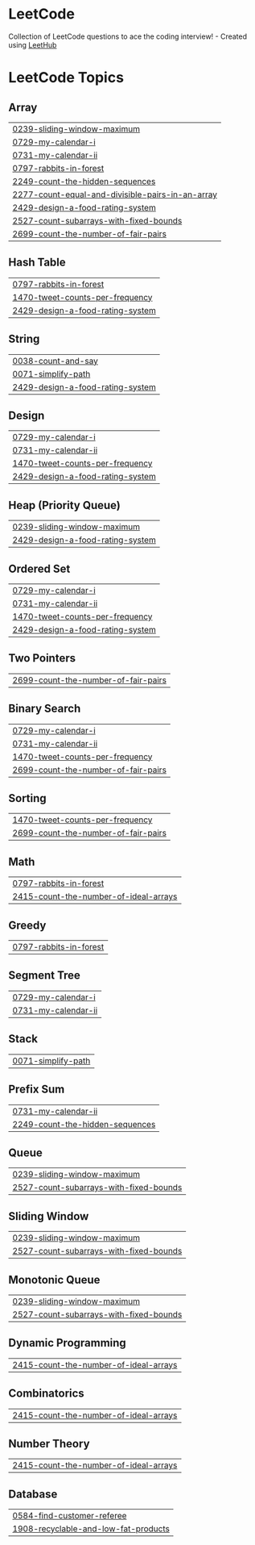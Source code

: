 # LeetCode
Collection of LeetCode questions to ace the coding interview! - Created using [LeetHub](https://github.com/QasimWani/LeetHub)

<!---LeetCode Topics Start-->
# LeetCode Topics
## Array
|  |
| ------- |
| [0239-sliding-window-maximum](https://github.com/arwa-mili/LeetCode/tree/master/0239-sliding-window-maximum) |
| [0729-my-calendar-i](https://github.com/arwa-mili/LeetCode/tree/master/0729-my-calendar-i) |
| [0731-my-calendar-ii](https://github.com/arwa-mili/LeetCode/tree/master/0731-my-calendar-ii) |
| [0797-rabbits-in-forest](https://github.com/arwa-mili/LeetCode/tree/master/0797-rabbits-in-forest) |
| [2249-count-the-hidden-sequences](https://github.com/arwa-mili/LeetCode/tree/master/2249-count-the-hidden-sequences) |
| [2277-count-equal-and-divisible-pairs-in-an-array](https://github.com/arwa-mili/LeetCode/tree/master/2277-count-equal-and-divisible-pairs-in-an-array) |
| [2429-design-a-food-rating-system](https://github.com/arwa-mili/LeetCode/tree/master/2429-design-a-food-rating-system) |
| [2527-count-subarrays-with-fixed-bounds](https://github.com/arwa-mili/LeetCode/tree/master/2527-count-subarrays-with-fixed-bounds) |
| [2699-count-the-number-of-fair-pairs](https://github.com/arwa-mili/LeetCode/tree/master/2699-count-the-number-of-fair-pairs) |
## Hash Table
|  |
| ------- |
| [0797-rabbits-in-forest](https://github.com/arwa-mili/LeetCode/tree/master/0797-rabbits-in-forest) |
| [1470-tweet-counts-per-frequency](https://github.com/arwa-mili/LeetCode/tree/master/1470-tweet-counts-per-frequency) |
| [2429-design-a-food-rating-system](https://github.com/arwa-mili/LeetCode/tree/master/2429-design-a-food-rating-system) |
## String
|  |
| ------- |
| [0038-count-and-say](https://github.com/arwa-mili/LeetCode/tree/master/0038-count-and-say) |
| [0071-simplify-path](https://github.com/arwa-mili/LeetCode/tree/master/0071-simplify-path) |
| [2429-design-a-food-rating-system](https://github.com/arwa-mili/LeetCode/tree/master/2429-design-a-food-rating-system) |
## Design
|  |
| ------- |
| [0729-my-calendar-i](https://github.com/arwa-mili/LeetCode/tree/master/0729-my-calendar-i) |
| [0731-my-calendar-ii](https://github.com/arwa-mili/LeetCode/tree/master/0731-my-calendar-ii) |
| [1470-tweet-counts-per-frequency](https://github.com/arwa-mili/LeetCode/tree/master/1470-tweet-counts-per-frequency) |
| [2429-design-a-food-rating-system](https://github.com/arwa-mili/LeetCode/tree/master/2429-design-a-food-rating-system) |
## Heap (Priority Queue)
|  |
| ------- |
| [0239-sliding-window-maximum](https://github.com/arwa-mili/LeetCode/tree/master/0239-sliding-window-maximum) |
| [2429-design-a-food-rating-system](https://github.com/arwa-mili/LeetCode/tree/master/2429-design-a-food-rating-system) |
## Ordered Set
|  |
| ------- |
| [0729-my-calendar-i](https://github.com/arwa-mili/LeetCode/tree/master/0729-my-calendar-i) |
| [0731-my-calendar-ii](https://github.com/arwa-mili/LeetCode/tree/master/0731-my-calendar-ii) |
| [1470-tweet-counts-per-frequency](https://github.com/arwa-mili/LeetCode/tree/master/1470-tweet-counts-per-frequency) |
| [2429-design-a-food-rating-system](https://github.com/arwa-mili/LeetCode/tree/master/2429-design-a-food-rating-system) |
## Two Pointers
|  |
| ------- |
| [2699-count-the-number-of-fair-pairs](https://github.com/arwa-mili/LeetCode/tree/master/2699-count-the-number-of-fair-pairs) |
## Binary Search
|  |
| ------- |
| [0729-my-calendar-i](https://github.com/arwa-mili/LeetCode/tree/master/0729-my-calendar-i) |
| [0731-my-calendar-ii](https://github.com/arwa-mili/LeetCode/tree/master/0731-my-calendar-ii) |
| [1470-tweet-counts-per-frequency](https://github.com/arwa-mili/LeetCode/tree/master/1470-tweet-counts-per-frequency) |
| [2699-count-the-number-of-fair-pairs](https://github.com/arwa-mili/LeetCode/tree/master/2699-count-the-number-of-fair-pairs) |
## Sorting
|  |
| ------- |
| [1470-tweet-counts-per-frequency](https://github.com/arwa-mili/LeetCode/tree/master/1470-tweet-counts-per-frequency) |
| [2699-count-the-number-of-fair-pairs](https://github.com/arwa-mili/LeetCode/tree/master/2699-count-the-number-of-fair-pairs) |
## Math
|  |
| ------- |
| [0797-rabbits-in-forest](https://github.com/arwa-mili/LeetCode/tree/master/0797-rabbits-in-forest) |
| [2415-count-the-number-of-ideal-arrays](https://github.com/arwa-mili/LeetCode/tree/master/2415-count-the-number-of-ideal-arrays) |
## Greedy
|  |
| ------- |
| [0797-rabbits-in-forest](https://github.com/arwa-mili/LeetCode/tree/master/0797-rabbits-in-forest) |
## Segment Tree
|  |
| ------- |
| [0729-my-calendar-i](https://github.com/arwa-mili/LeetCode/tree/master/0729-my-calendar-i) |
| [0731-my-calendar-ii](https://github.com/arwa-mili/LeetCode/tree/master/0731-my-calendar-ii) |
## Stack
|  |
| ------- |
| [0071-simplify-path](https://github.com/arwa-mili/LeetCode/tree/master/0071-simplify-path) |
## Prefix Sum
|  |
| ------- |
| [0731-my-calendar-ii](https://github.com/arwa-mili/LeetCode/tree/master/0731-my-calendar-ii) |
| [2249-count-the-hidden-sequences](https://github.com/arwa-mili/LeetCode/tree/master/2249-count-the-hidden-sequences) |
## Queue
|  |
| ------- |
| [0239-sliding-window-maximum](https://github.com/arwa-mili/LeetCode/tree/master/0239-sliding-window-maximum) |
| [2527-count-subarrays-with-fixed-bounds](https://github.com/arwa-mili/LeetCode/tree/master/2527-count-subarrays-with-fixed-bounds) |
## Sliding Window
|  |
| ------- |
| [0239-sliding-window-maximum](https://github.com/arwa-mili/LeetCode/tree/master/0239-sliding-window-maximum) |
| [2527-count-subarrays-with-fixed-bounds](https://github.com/arwa-mili/LeetCode/tree/master/2527-count-subarrays-with-fixed-bounds) |
## Monotonic Queue
|  |
| ------- |
| [0239-sliding-window-maximum](https://github.com/arwa-mili/LeetCode/tree/master/0239-sliding-window-maximum) |
| [2527-count-subarrays-with-fixed-bounds](https://github.com/arwa-mili/LeetCode/tree/master/2527-count-subarrays-with-fixed-bounds) |
## Dynamic Programming
|  |
| ------- |
| [2415-count-the-number-of-ideal-arrays](https://github.com/arwa-mili/LeetCode/tree/master/2415-count-the-number-of-ideal-arrays) |
## Combinatorics
|  |
| ------- |
| [2415-count-the-number-of-ideal-arrays](https://github.com/arwa-mili/LeetCode/tree/master/2415-count-the-number-of-ideal-arrays) |
## Number Theory
|  |
| ------- |
| [2415-count-the-number-of-ideal-arrays](https://github.com/arwa-mili/LeetCode/tree/master/2415-count-the-number-of-ideal-arrays) |
## Database
|  |
| ------- |
| [0584-find-customer-referee](https://github.com/arwa-mili/LeetCode/tree/master/0584-find-customer-referee) |
| [1908-recyclable-and-low-fat-products](https://github.com/arwa-mili/LeetCode/tree/master/1908-recyclable-and-low-fat-products) |
<!---LeetCode Topics End-->